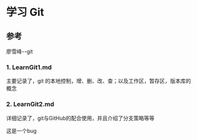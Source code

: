 # 学习 Git

## 参考

廖雪峰--git

### 1. LearnGit1.md

主要记录了，git 的本地控制，增、删、改、查；以及工作区，暂存区，版本库的概念

### 2. LearnGit2.md

详细记录了，git与GitHub的配合使用，并且介绍了分支策略等等

这是一个bug


